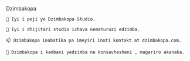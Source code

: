 Dzimbakopa

    🔭 Iyi i peji ye Dzimbakopa Studio.

    🌱 Iyi i dhijitari studio ichava nematuruzi edzimba.

    📫 Dzimbakopa inobatika pa imeyiri inoti kontakt at dzimbakopa.com.

    🌱 Dzimbakopa i kambani yedzimba ne konsavhesheni , magariro akanaka.
